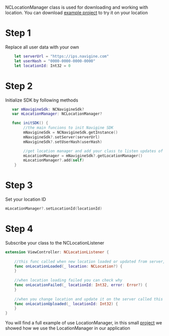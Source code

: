 NCLocationManager class is used for downloading and working with location.
You can download [example project](Examples/Navigine-LocationManager) to try it on your location

# Step 1
Replace all user data with your own

```swift
    let serverUrl = "https://ips.navigine.com"
    let userHash = "0000-0000-0000-0000"
    let locationId: Int32 = 0
```

# Step 2
Initialize SDK by following methods

```swift
   var mNavigineSdk: NCNavigineSdk?
   var mLocationManager: NCLocationManager?

   func initSDK() {
        //the main funcions to init Navigine SDK
        mNavigineSdk = NCNavigineSdk.getInstance()
        mNavigineSdk?.setServer(serverUrl)
        mNavigineSdk?.setUserHash(userHash)

        //get location manager and add your class to listen updates of location manager
        mLocationManager = mNavigineSdk?.getLocationManager()
        mLocationManager?.add(self)
    }
```

# Step 3 
Set your location ID

```swift
mLocationManager?.setLocationId(locationId)
```

# Step 4
Subscribe your class to the NCLocationListener

```swift
extension ViewController: NCLocationListener {
    
    //this func called when new location loaded or updated from server, **don't forget to set floor** to update map on the screen
    func onLocationLoaded(_ location: NCLocation?) {
    }
    
    //when location loading failed you can check why
    func onLocationFailed(_ locationId: Int32, error: Error?) {
    }
    
    //when you change location and update it on the server called this func
    func onLocationUploaded(_ locationId: Int32) {
    }
}
```

You will find a full example of use LocationManager, in this small [project](Examples/Navigine-LocationManager/Navigine-LocationManager) we showed how we use the LocationManager in our application
